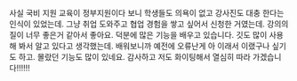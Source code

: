 사실 국비 지원 교육이 정부지원이다 보니 학생들도 의욕이 없고 강사진도 대충 한다는 인식이 있었는데. 그냥 취업 도와주고 협업 경험을 쌓고 싶어서 신청한 거였는데. 강의의 질이 너무 좋은거 같아서 좋아요. 덕분에 많은 기능을 배우고 있습니다. 깃도 많이 사용해 봐서 알고 있다고 생각했는데. 배워보니까 예전에 오류난게 아 이래서 이랬구나 싶기도 하고. 몰랐던 기능도 많이 있네요. 감사하고 저도 화이팅해서 열심히 따라 가겠습니다!!!!!!